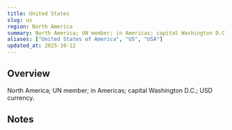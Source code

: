 ```yaml
---
title: United States
slug: us
region: North America
summary: North America; UN member; in Americas; capital Washington D.C.; USD currency.
aliases: ["United States of America", "US", "USA"]
updated_at: 2025-10-12
---
```


## Overview

North America; UN member; in Americas; capital Washington D.C.; USD currency.

## Notes

<!-- Add your first note below -->
